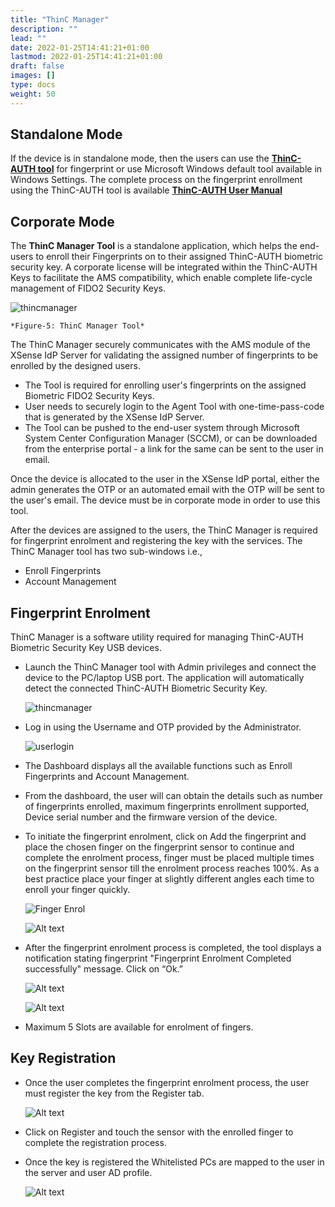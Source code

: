 ```yaml
---
title: "ThinC Manager"
description: ""
lead: ""
date: 2022-01-25T14:41:21+01:00
lastmod: 2022-01-25T14:41:21+01:00
draft: false
images: []
type: docs
weight: 50
---
```


## Standalone Mode

If the device is in standalone mode, then the users can use the **<a href="https://www.ensurity.com/Products/ThinC_AUTH#Resources"> ThinC-AUTH tool</a>** for fingerprint or use Microsoft Windows default tool available in Windows Settings. The complete process on the fingerprint enrollment using the ThinC-AUTH tool is available **<a href="https://thinc.ensurity.com/wp/wp-content/uploads/manuals/ThinC-AUTH_Microsoft/ThinC-AUTHIntroduction.html"> ThinC-AUTH User Manual</a>**

## Corporate Mode

The **ThinC Manager Tool** is a standalone application, which helps the end-users to enroll their Fingerprints on to their assigned ThinC-AUTH biometric security key. A corporate license will be integrated within the ThinC-AUTH Keys to facilitate the AMS compatibility, which enable complete life-cycle management of FIDO2 Security Keys.

 ![thincmanager](images/thincmanager.png)

    *Figure-5: ThinC Manager Tool*

The ThinC Manager securely communicates with the AMS module of the XSense IdP Server for validating the assigned number of fingerprints to be enrolled by the designed users. 

- The Tool is required for enrolling user's fingerprints on the assigned Biometric FIDO2 Security Keys.
- User needs to securely login to the Agent Tool with one-time-pass-code that is generated by the XSense IdP Server.
- The Tool can be pushed to the end-user system through Microsoft System Center Configuration Manager (SCCM), or can be downloaded from the enterprise portal - a link for the same can be sent to the user in email.

Once the device is allocated to the user in the XSense IdP portal, either the admin generates the OTP or an automated email with the OTP will be sent to the user's email. The device must be in corporate mode in order to use this tool.

After the devices are assigned to the users, the ThinC Manager is required for fingerprint enrolment and registering the key with the services. The ThinC Manager tool has two sub-windows i.e.,

- Enroll Fingerprints
- Account Management

## Fingerprint Enrolment

ThinC Manager is a software utility required for managing ThinC-AUTH Biometric Security Key USB devices.

- Launch the ThinC Manager tool with Admin privileges and connect the device to the PC/laptop USB port. The application will automatically detect the connected ThinC-AUTH Biometric Security Key.

    ![thincmanager](images/thincmanager.png)

- Log in using the Username and OTP provided by the Administrator.

    ![userlogin](images/thincmanageruserlogin.png)

- The Dashboard displays all the available functions such as Enroll Fingerprints and Account Management.

- From the dashboard, the user will can obtain the details such as number of fingerprints enrolled, maximum fingerprints enrollment supported, Device serial number and the firmware version of the device.

- To initiate the fingerprint enrolment, click on Add the fingerprint and place the chosen finger on the fingerprint sensor to continue and complete the enrolment process, finger must be placed multiple times on the fingerprint sensor till the enrolment process reaches 100%. As a best practice place your finger at slightly different angles each time to enroll your finger quickly.

    ![Finger Enrol](images/thincmanagerdashboard.png)

    ![Alt text](images/TMFinerprintenrol.png)

- After the fingerprint enrolment process is completed, the tool displays a notification stating fingerprint "Fingerprint Enrolment Completed successfully" message. Click on “Ok.”

    ![Alt text](images/TMfingerenrolsuccess.png)

    ![Alt text](images/TMFingersucessdashboard.png)

- Maximum 5 Slots are available for enrolment of fingers.

## Key Registration

- Once the user completes the fingerprint enrolment process, the user must register the key from the Register tab.

    ![Alt text](images/TMKregistration.png)

- Click on Register and touch the sensor with the enrolled finger to complete the registration process.
- Once the key is registered the Whitelisted PCs are mapped to the user in the server and user AD profile.

    ![Alt text](images/TMDeviceregistationsuccess.png)
